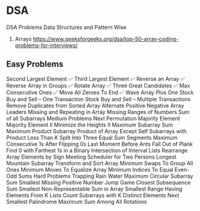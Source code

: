 # DSA
DSA Problems Data Structures and Pattern Wise

1. Arrays
https://www.geeksforgeeks.org/dsa/top-50-array-coding-problems-for-interviews/

Easy Problems
----------------
Second Largest Element ✅
Third Largest Element ✅ 
Reverse an Array ✅
Reverse Array in Groups ✅
Rotate Array ✅
Three Great Candidates ✅
Max Consecutive Ones ✅
Move All Zeroes To End ✅
Wave Array
Plus One
Stock Buy and Sell – One Transaction
Stock Buy and Sell – Multiple Transactions
Remove Duplicates from Sorted Array
Alternate Positive Negative
Array Leaders
Missing and Repeating in Array
Missing Ranges of Numbers
Sum of all Subarrays
Medium Problems
Next Permutation
Majority Element
Majority Element II
Minimize the Heights II
Maximum Subarray Sum
Maximum Product Subarray
Product of Array Except Self
Subarrays with Product Less Than K
Split Into Three Equal Sum Segments
Maximum Consecutive 1s After Flipping 0s
Last Moment Before Ants Fall Out of Plank
Find 0 with Farthest 1s in a Binary
Intersection of Interval Lists
Rearrange Array Elements by Sign
Meeting Scheduler for Two Persons
Longest Mountain Subarray
Transform and Sort Array
Minimum Swaps To Group All Ones
Minimum Moves To Equalize Array
Minimum Indices To Equal Even-Odd Sums
Hard Problems
Trapping Rain Water
Maximum Circular Subarray Sum
Smallest Missing Positive Number
Jump Game
Closest Subsequence Sum
Smallest Non-Representable Sum in Array
Smallest Range Having Elements From K Lists
Count Subarrays with K Distinct Elements
Next Smallest Palindrome
Maximum Sum Among All Rotations